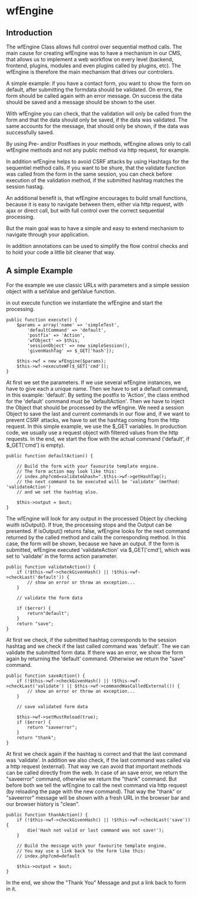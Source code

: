 # wfEngine

## Introduction

The wfEngine Class allows full control over sequential method calls. The main cause for creating wfEngine was to have a mechanism in our CMS, that allows us to implement a web workflow on every level (backend, frontend, plugins, modules and even plugins called by plugins, etc). The wfEngine is therefore the main mechanism that drives our controlers.

A simple example: if you have a contact form, you want to show the form on default, after submitting the formdata should be validated. On errors, the form should be called again with an error message. On success the data should be saved and a message should be shown to the user.

With wfEngine you can check, that the validation will only be called from the form and that the data should only be saved, if the data was validated. The same accounts for the message, that should only be shown, if the data was successfully saved.

By using Pre- and/or Postfixes in your methods, wfEngine allows only to call wfEngine methods and not any public method via http request, for example.

In addition wfEngine helps to avoid CSRF attacks by using Hashtags for the sequentiel method calls. If you want to be shure, that the validate function was called from the form in the same session, you can check before execution of the validation method, if the submitted hashtag matches the session hastag.

An additional benefit is, that wfEngine encourages to build small functions, because it is easy to navigate between them, either via http request, with ajax or direct call, but with full control over the correct sequential processing.

But the main goal was to have a simple and easy to extend mechanism to navigate through your application.

In addition annotations can be used to simplify the flow control checks and to hold your code a little bit cleaner that way.


## A simple Example

For the example we use classic URLs with parameters and a simple session object with a setValue and getValue function.

in out execute function we instantiate the wfEngine and start the processing.

    public function execute() {
        $params = array('name' => 'simpleTest',
            'defaultCommand' => 'default',
            'postfix' => 'Action',
            'wfObject' => $this,
            'sessionObject' => new simpleSession(),
            'givenHashTag' => $_GET['hash']);

        $this->wf = new wfEngine($params);
        $this->wf->executeWF($_GET['cmd']);
    }

At first we set the parameters. If we use several wfEngine instances, we have to give each a unique name. Then we have to set a default command, in this example: 'default'. By setting the postfix to 'Action', the class emthod for the 'default' command must be 'defaultAction'. Then we have to inject the Object that should be processed by the wfEngine. We need a session Object to save the last and current commands in our flow and, if we want to prevent CSRF attacks, we have to set the hashtag coming from the http request.
In this simple example, we use the $_GET variables. In production code, we usually use a request object with filtered values from the http requests. In the end, we start the flow with the actual command ('default', if $_GET['cmd'] is empty).

    public function defaultAction() {

        // Build the form with your favourite template engine.
        // The form action may look like this:
        // index.php?cmd=validate&hash=".$this->wf->getHashTag();
        // the next command to be executed will be 'validate' (method: 'validateAction')
        // and we set the hashtag also.

        $this->output = $out;
    }

The wfEngine will look for any output in the processed Object by checking wuith isOutput(). If true, the processing stops and the Output can be presented. If isOutput() returns false, wfEngine looks for the next command returned by the called method and calls the corresponding method.
In this case, the form will be shown, because we have an output. If the form is submitted, wfEngine executed 'validateAction' via $_GET['cmd'], which was set to 'validate' in the forms action parameter.

    public function validateAction() {
        if (!$this->wf->checkGivenHash() || !$this->wf->checkLast('default')) {
            // show an error or throw an exception...
        }

        // validate the form data

        if ($error) {
            return"default";
        }
        return "save";
    }

At first we check, if the submitted hashtag corresponds to the session hashtag and we check if the last called command was 'default'.
The we can validate the submitted form data. If there was an error, we show the form again by returning the 'default' command. Otherwise we return the "save" command.

    public function saveAction() {
        if (!$this->wf->checkGivenHash() || !$this->wf->checkLast('validate') || $this->wf->commandWasCalledExternal()) {
            // show an error or throw an exception...
        }

        // save validated form data

        $this->wf->setMustReload(true);
        if ($error) {
            return "saveerror";
        }
        return "thank";
    }

At first we check again if the hashtag is correct and that the last command was 'validate'. In addition we also check, if the last command was called via a http request (external). That way we can avoid that important methods can be called directly from the web.
In case of an save error, we return the "saveerror" command, otherwise we return the "thank" command. But before both we tell the wfEngine to call the next command via http request (by reloading the page with the new command). That way the "thank" or "saveerror" message will be shown with a fresh URL in the browser bar and our browser history is "clean".

    public function thankAction() {
        if (!$this->wf->checkGivenHash() || !$this->wf->checkLast('save')) {
            die('Hash not valid or last command was not save!');
        }

        // Build the message with your favourite template engine.
        // You may use a link back to the form like this:
        // index.php?cmd=default

        $this->output = $out;
    }

In the end, we show the "Thank You" Message and put a link back to form in it. 